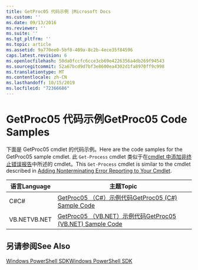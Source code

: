 ```yaml
---
title: GetProc05 代码示例 |Microsoft Docs
ms.custom: ''
ms.date: 09/13/2016
ms.reviewer: ''
ms.suite: ''
ms.tgt_pltfrm: ''
ms.topic: article
ms.assetid: 9a770ee0-5bf8-409a-8c2b-4ece35f84596
caps.latest.revision: 6
ms.openlocfilehash: 50da0fccfc6cce3cb69e4226356a4db269f94543
ms.sourcegitcommit: 52a67bcd9d7bf3e8600ea4302d1fa8970ff9c998
ms.translationtype: MT
ms.contentlocale: zh-CN
ms.lasthandoff: 10/15/2019
ms.locfileid: "72366686"
---
```

# <a name="getproc05-code-samples"></a><span data-ttu-id="a2b4c-102">GetProc05 代码示例</span><span class="sxs-lookup"><span data-stu-id="a2b4c-102">GetProc05 Code Samples</span></span>

<span data-ttu-id="a2b4c-103">下面是 GetProc05 cmdlet 的代码示例。</span><span class="sxs-lookup"><span data-stu-id="a2b4c-103">Here are the code samples for the GetProc05 sample cmdlet.</span></span> <span data-ttu-id="a2b4c-104">此 `Get-Process` cmdlet 类似于在[cmdlet 中添加非终止错误报告](../cmdlet/adding-non-terminating-error-reporting-to-your-cmdlet.md)中所述的 cmdlet。</span><span class="sxs-lookup"><span data-stu-id="a2b4c-104">This `Get-Process` cmdlet is similar to the cmdlet described in [Adding Nonterminating Error Reporting to Your Cmdlet](../cmdlet/adding-non-terminating-error-reporting-to-your-cmdlet.md).</span></span>

|<span data-ttu-id="a2b4c-105">语言</span><span class="sxs-lookup"><span data-stu-id="a2b4c-105">Language</span></span>|<span data-ttu-id="a2b4c-106">主题</span><span class="sxs-lookup"><span data-stu-id="a2b4c-106">Topic</span></span>|
|--------------|-----------|
|<span data-ttu-id="a2b4c-107">C#</span><span class="sxs-lookup"><span data-stu-id="a2b4c-107">C#</span></span>|[<span data-ttu-id="a2b4c-108">GetProc05 （C#）示例代码</span><span class="sxs-lookup"><span data-stu-id="a2b4c-108">GetProc05 (C#) Sample Code</span></span>](./getproc05-csharp-sample-code.md)|
|<span data-ttu-id="a2b4c-109">VB.NET</span><span class="sxs-lookup"><span data-stu-id="a2b4c-109">VB.NET</span></span>|[<span data-ttu-id="a2b4c-110">GetProc05 （VB.NET）示例代码</span><span class="sxs-lookup"><span data-stu-id="a2b4c-110">GetProc05 (VB.NET) Sample Code</span></span>](./getproc05-vb-net-sample-code.md)|

## <a name="see-also"></a><span data-ttu-id="a2b4c-111">另请参阅</span><span class="sxs-lookup"><span data-stu-id="a2b4c-111">See Also</span></span>

[<span data-ttu-id="a2b4c-112">Windows PowerShell SDK</span><span class="sxs-lookup"><span data-stu-id="a2b4c-112">Windows PowerShell SDK</span></span>](../windows-powershell-reference.md)